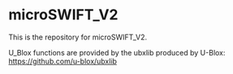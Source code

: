 # microSWIFT_V2

This is the repository for microSWIFT_V2.

U_Blox functions are provided by the ubxlib produced by U-Blox: https://github.com/u-blox/ubxlib
